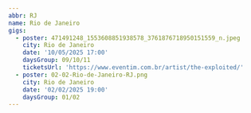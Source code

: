 ```yaml
---
abbr: RJ
name: Rio de Janeiro
gigs:
  - poster: 471491248_1553608851938578_3761876718950151559_n.jpeg
    city: Rio de Janeiro
    date: '10/05/2025 17:00'
    daysGroup: 09/10/11
    ticketsUrl: 'https://www.eventim.com.br/artist/the-exploited/'
  - poster: 02-02-Rio-de-Janeiro-RJ.png
    city: Rio de Janeiro
    date: '02/02/2025 19:00'
    daysGroup: 01/02
---
```


